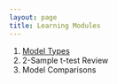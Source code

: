 ```yaml
---
layout: page
title: Learning Modules
---
```


1. [Model Types](ModelTypes)
1. 2-Sample t-test Review
1. Model Comparisons
